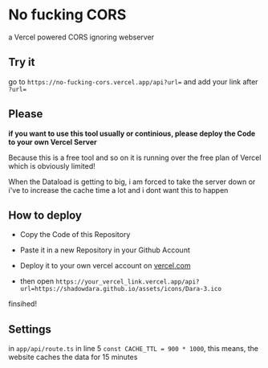 # No fucking CORS

a Vercel powered CORS ignoring webserver

## Try it

go to `https://no-fucking-cors.vercel.app/api?url=` and
add your link after `?url=`

## Please

**if you want to use this tool usually or continious,
please deploy the Code to your own Vercel Server**

Because this is a free tool and so on it is running over the
free plan of Vercel which is obviously limited!

When the Dataload is getting to big, i am forced to take the
server down or i've to increase the cache time a lot and
i dont want this to happen

## How to deploy

- Copy the Code of this Repository

- Paste it in a new Repository in your Github Account

- Deploy it to your own vercel account on [vercel.com](https://vercel.com)

- then open `https://your_vercel_link.vercel.app/api?url=https://shadowdara.github.io/assets/icons/Dara-3.ico`

finsihed!

## Settings

in `app/api/route.ts` in line 5 `const CACHE_TTL = 900 * 1000`,
this means, the website caches the data for 15 minutes
